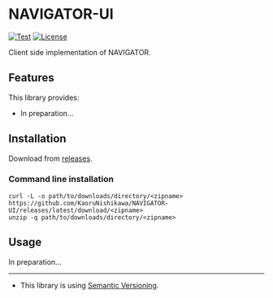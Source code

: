 # NAVIGATOR-UI

[![Test](https://img.shields.io/github/workflow/status/KaoruNishikawa/NAVIGATOR-UI/Test?logo=github&label=Test&style=flat-square)](https://github.com/KaoruNishikawa/NAVIGATOR-UI/actions)
[![License](https://img.shields.io/badge/license-MIT-blue.svg?label=License&style=flat-square)](LICENSE)

Client side implementation of NAVIGATOR.

## Features

This library provides:

- In preparation...

## Installation

Download from [releases](https://github.com/KaoruNishikawa/NAVIGATOR-UI/releases/latest).

### Command line installation

```shell
curl -L -o path/to/downloads/directory/<zipname> https://github.com/KaoruNishikawa/NAVIGATOR-UI/releases/latest/download/<zipname>
unzip -q path/to/downloads/directory/<zipname>
```

## Usage

In preparation...

---

- This library is using [Semantic Versioning](https://semver.org).
